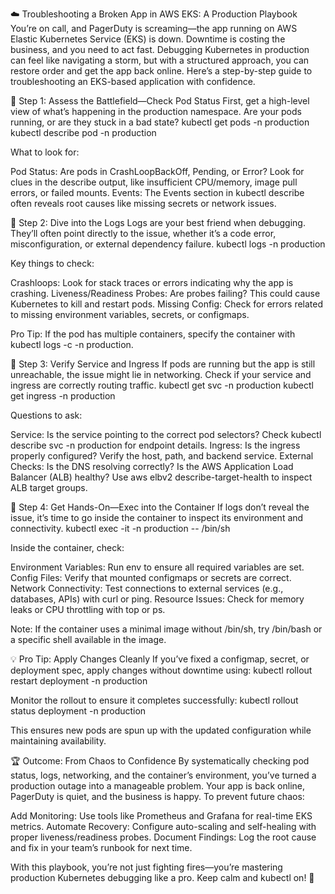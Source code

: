 ☁️ Troubleshooting a Broken App in AWS EKS: A Production Playbook
You’re on call, and PagerDuty is screaming—the app running on AWS Elastic Kubernetes Service (EKS) is down. Downtime is costing the business, and you need to act fast. Debugging Kubernetes in production can feel like navigating a storm, but with a structured approach, you can restore order and get the app back online. Here’s a step-by-step guide to troubleshooting an EKS-based application with confidence.

🔎 Step 1: Assess the Battlefield—Check Pod Status
First, get a high-level view of what’s happening in the production namespace. Are your pods running, or are they stuck in a bad state?
kubectl get pods -n production
kubectl describe pod <pod-name> -n production

What to look for:

Pod Status: Are pods in CrashLoopBackOff, Pending, or Error? Look for clues in the describe output, like insufficient CPU/memory, image pull errors, or failed mounts.
Events: The Events section in kubectl describe often reveals root causes like missing secrets or network issues.


🔎 Step 2: Dive into the Logs
Logs are your best friend when debugging. They’ll often point directly to the issue, whether it’s a code error, misconfiguration, or external dependency failure.
kubectl logs <pod-name> -n production

Key things to check:

Crashloops: Look for stack traces or errors indicating why the app is crashing.
Liveness/Readiness Probes: Are probes failing? This could cause Kubernetes to kill and restart pods.
Missing Config: Check for errors related to missing environment variables, secrets, or configmaps.

Pro Tip: If the pod has multiple containers, specify the container with kubectl logs <pod-name> -c <container-name> -n production.

🔧 Step 3: Verify Service and Ingress
If pods are running but the app is still unreachable, the issue might lie in networking. Check if your service and ingress are correctly routing traffic.
kubectl get svc -n production
kubectl get ingress -n production

Questions to ask:

Service: Is the service pointing to the correct pod selectors? Check kubectl describe svc <service-name> -n production for endpoint details.
Ingress: Is the ingress properly configured? Verify the host, path, and backend service.
External Checks: Is the DNS resolving correctly? Is the AWS Application Load Balancer (ALB) healthy? Use aws elbv2 describe-target-health to inspect ALB target groups.


🧠 Step 4: Get Hands-On—Exec into the Container
If logs don’t reveal the issue, it’s time to go inside the container to inspect its environment and connectivity.
kubectl exec -it <pod-name> -n production -- /bin/sh

Inside the container, check:

Environment Variables: Run env to ensure all required variables are set.
Config Files: Verify that mounted configmaps or secrets are correct.
Network Connectivity: Test connections to external services (e.g., databases, APIs) with curl or ping.
Resource Issues: Check for memory leaks or CPU throttling with top or ps.

Note: If the container uses a minimal image without /bin/sh, try /bin/bash or a specific shell available in the image.

💡 Pro Tip: Apply Changes Cleanly
If you’ve fixed a configmap, secret, or deployment spec, apply changes without downtime using:
kubectl rollout restart deployment <deployment-name> -n production

Monitor the rollout to ensure it completes successfully:
kubectl rollout status deployment <deployment-name> -n production

This ensures new pods are spun up with the updated configuration while maintaining availability.

🏆 Outcome: From Chaos to Confidence
By systematically checking pod status, logs, networking, and the container’s environment, you’ve turned a production outage into a manageable problem. Your app is back online, PagerDuty is quiet, and the business is happy. To prevent future chaos:

Add Monitoring: Use tools like Prometheus and Grafana for real-time EKS metrics.
Automate Recovery: Configure auto-scaling and self-healing with proper liveness/readiness probes.
Document Findings: Log the root cause and fix in your team’s runbook for next time.

With this playbook, you’re not just fighting fires—you’re mastering production Kubernetes debugging like a pro. Keep calm and kubectl on! 🚀

